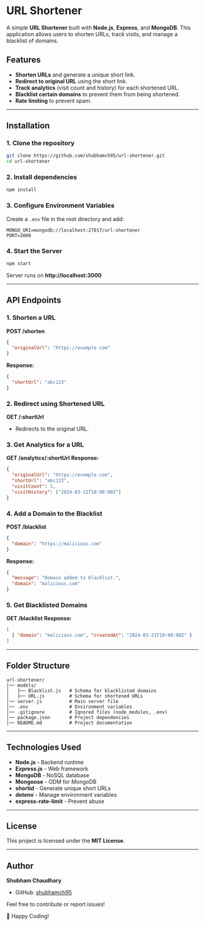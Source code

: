 # URL Shortener

A simple **URL Shortener** built with **Node.js**, **Express**, and **MongoDB**. This application allows users to shorten URLs, track visits, and manage a blacklist of domains.

## Features
- **Shorten URLs** and generate a unique short link.
- **Redirect to original URL** using the short link.
- **Track analytics** (visit count and history) for each shortened URL.
- **Blacklist certain domains** to prevent them from being shortened.
- **Rate limiting** to prevent spam.

---

## Installation

### **1. Clone the repository**
```sh
git clone https://github.com/shubhamch95/url-shortener.git
cd url-shortener
```

### **2. Install dependencies**
```sh
npm install
```

### **3. Configure Environment Variables**
Create a `.env` file in the root directory and add:
```env
MONGO_URI=mongodb://localhost:27017/url-shortener
PORT=3000
```

### **4. Start the Server**
```sh
npm start
```
Server runs on **http://localhost:3000**

---

## API Endpoints

### **1. Shorten a URL**
**POST /shorten**
```json
{
  "originalUrl": "https://example.com"
}
```
**Response:**
```json
{
  "shortUrl": "abc123"
}
```

### **2. Redirect using Shortened URL**
**GET /:shortUrl**
- Redirects to the original URL.

### **3. Get Analytics for a URL**
**GET /analytics/:shortUrl**
**Response:**
```json
{
  "originalUrl": "https://example.com",
  "shortUrl": "abc123",
  "visitCount": 5,
  "visitHistory": ["2024-03-21T10:00:00Z"]
}
```

### **4. Add a Domain to the Blacklist**
**POST /blacklist**
```json
{
  "domain": "https://malicious.com"
}
```
**Response:**
```json
{
  "message": "Domain added to blacklist.",
  "domain": "malicious.com"
}
```

### **5. Get Blacklisted Domains**
**GET /blacklist**
**Response:**
```json
[
  { "domain": "malicious.com", "createdAt": "2024-03-21T10:00:00Z" }
]
```

---

## Folder Structure
```
url-shortener/
│── models/
│   ├── Blacklist.js   # Schema for blacklisted domains
│   ├── URL.js         # Schema for shortened URLs
│── server.js          # Main server file
│── .env               # Environment variables
│── .gitignore         # Ignored files (node_modules, .env)
│── package.json       # Project dependencies
│── README.md          # Project documentation
```

---

## Technologies Used
- **Node.js** - Backend runtime
- **Express.js** - Web framework
- **MongoDB** - NoSQL database
- **Mongoose** - ODM for MongoDB
- **shortid** - Generate unique short URLs
- **dotenv** - Manage environment variables
- **express-rate-limit** - Prevent abuse

---

## License
This project is licensed under the **MIT License**.

---

## Author
**Shubham Chaudhary**
- GitHub: [shubhamch95](https://github.com/shubhamch95)

Feel free to contribute or report issues!

🚀 Happy Coding!
